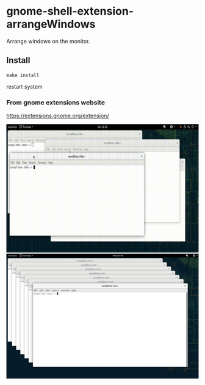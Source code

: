 # gnome-shell-extension-arrangeWindows

Arrange windows on the monitor.

## Install

```
make install
```
restart system

### From gnome extensions website

https://extensions.gnome.org/extension/

![record-screen](/arrange-windows.gif)
![cascade](/cascade.png)
